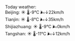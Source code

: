 Today weather:  
Beijing: ☀️ 🌡️-9°C 🌬️↓22km/h  
Tianjin: ☀️ 🌡️-8°C 🌬️↓35km/h  
Shijiazhuang: ☀️ 🌡️-9°C 🌬️0km/h  
Tangshan: ☀️ 🌡️-11°C 🌬️↓12km/h  
